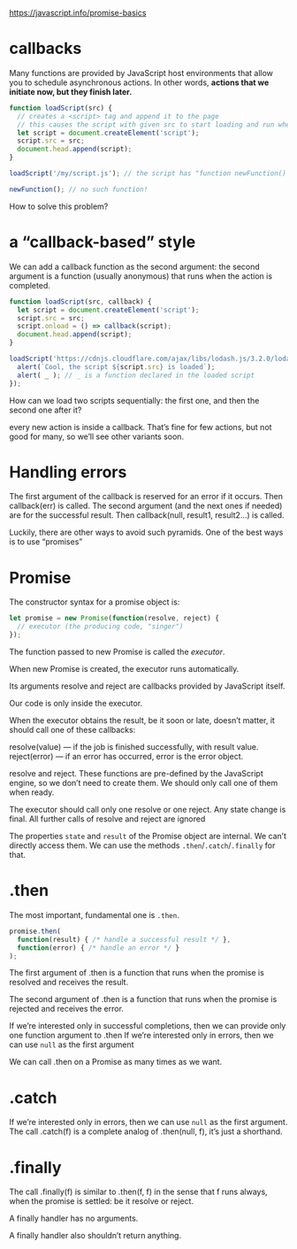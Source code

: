 https://javascript.info/promise-basics




# callbacks

Many functions are provided by JavaScript host environments that allow you to schedule asynchronous actions. In other words, **actions that we initiate now, but they finish later.**

```javascript
function loadScript(src) {
  // creates a <script> tag and append it to the page
  // this causes the script with given src to start loading and run when complete
  let script = document.createElement('script');
  script.src = src;
  document.head.append(script);
}
```


```javascript
loadScript('/my/script.js'); // the script has "function newFunction() {…}"

newFunction(); // no such function!
```


How to solve this problem?
 

# a “callback-based” style
We can add a callback function as the second argument: the second argument is a function (usually anonymous) that runs when the action is completed.


```javascript
function loadScript(src, callback) {
  let script = document.createElement('script');
  script.src = src;
  script.onload = () => callback(script);
  document.head.append(script);
}

loadScript('https://cdnjs.cloudflare.com/ajax/libs/lodash.js/3.2.0/lodash.js', script => {
  alert(`Cool, the script ${script.src} is loaded`);
  alert( _ ); // _ is a function declared in the loaded script
});
```

How can we load two scripts sequentially: the first one, and then the second one after it?


every new action is inside a callback. That’s fine for few actions, but not good for many, so we’ll see other variants soon.



# Handling errors



The first argument of the callback is reserved for an error if it occurs. Then callback(err) is called.
The second argument (and the next ones if needed) are for the successful result. Then callback(null, result1, result2…) is called.



Luckily, there are other ways to avoid such pyramids. One of the best ways is to use “promises”


# Promise

The constructor syntax for a promise object is:


```javascript
let promise = new Promise(function(resolve, reject) {
  // executor (the producing code, "singer")
});
```

The function passed to new Promise is called the *executor*.

When new Promise is created, the executor runs automatically. 

Its arguments resolve and reject are callbacks provided by JavaScript itself.

Our code is only inside the executor.


When the executor obtains the result, be it soon or late, doesn’t matter, it should call one of these callbacks:

resolve(value) — if the job is finished successfully, with result value.
reject(error) — if an error has occurred, error is the error object.



resolve and reject. These functions are pre-defined by the JavaScript engine, so we don’t need to create them. We should only call one of them when ready.

The executor should call only one resolve or one reject. Any state change is final. All further calls of resolve and reject are ignored


The properties `state` and `result` of the Promise object are internal. We can’t directly access them. We can use the methods `.then`/`.catch`/`.finally` for that. 


# .then

The most important, fundamental one is `.then`.





```javascript
promise.then(
  function(result) { /* handle a successful result */ },
  function(error) { /* handle an error */ }
);
```

The first argument of .then is a function that runs when the promise is resolved and receives the result.

The second argument of .then is a function that runs when the promise is rejected and receives the error.




If we’re interested only in successful completions, then we can provide only one function argument to .then
If we’re interested only in errors, then we can use `null` as the first argument




We can call .then on a Promise as many times as we want. 




# .catch

If we’re interested only in errors, then we can use `null` as the first argument.
The call .catch(f) is a complete analog of .then(null, f), it’s just a shorthand.









# .finally

The call .finally(f) is similar to .then(f, f) in the sense that f runs always, when the promise is settled: be it resolve or reject.


A finally handler has no arguments.

A finally handler also shouldn’t return anything.











































